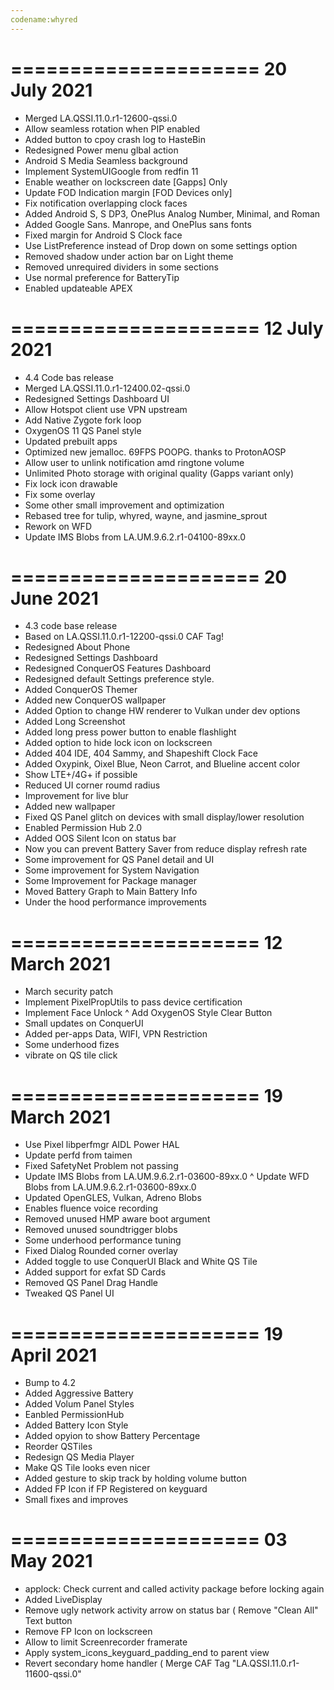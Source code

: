 ```yaml
---
codename:whyred
---
```

=====================
    20 July 2021
=====================
 - Merged LA.QSSI.11.0.r1-12600-qssi.0
 - Allow seamless rotation when PIP enabled
 - Added button to cpoy crash log to HasteBin
 - Redesigned Power menu glbal action
 - Android S Media Seamless background 
 - Implement SystemUIGoogle from redfin 11
 - Enable weather on lockscreen date [Gapps] Only
 - Update FOD Indication margin [FOD Devices only]
 - Fix notification overlapping clock faces
 - Added Android S, S DP3, OnePlus Analog Number, Minimal, and Roman
 - Added Google Sans. Manrope, and OnePlus sans fonts
 - Fixed margin for Android S Clock face
 - Use ListPreference instead of Drop down on some settings option
 - Removed shadow under action bar on Light theme
 - Removed unrequired dividers in some sections
 - Use normal preference for BatteryTip
 - Enabled updateable APEX

=====================
    12 July 2021
=====================
 - 4.4 Code bas release
 - Merged LA.QSSI.11.0.r1-12400.02-qssi.0
 - Redesigned Settings Dashboard UI
 - Allow Hotspot client use VPN upstream
 - Add Native Zygote fork loop
 - OxygenOS 11 QS Panel style
 - Updated prebuilt apps
 - Optimized new jemalloc. 69FPS POOPG. thanks to ProtonAOSP
 - Allow user to unlink notification amd ringtone volume
 - Unlimited Photo storage with original quality (Gapps variant only)
 - Fix lock icon drawable
 - Fix some overlay
 - Some other small improvement and optimization
 - Rebased tree for tulip, whyred, wayne, and jasmine_sprout
 - Rework on WFD
 - Update IMS Blobs from LA.UM.9.6.2.r1-04100-89xx.0

=====================
    20 June 2021
=====================
 - 4.3 code base release
 - Based on LA.QSSI.11.0.r1-12200-qssi.0 CAF Tag!
 - Redesigned About Phone
 - Redesigned Settings Dashboard
 - Redesigned ConquerOS Features Dashboard
 - Redesigned default Settings preference style.
 - Added ConquerOS Themer
 - Added new ConquerOS wallpaper
 - Added Option to change HW renderer to Vulkan under dev options
 - Added Long Screenshot
 - Added long press power button to enable flashlight
 - Added option to hide lock icon on lockscreen
 - Added 404 IDE, 404 Sammy, and Shapeshift Clock Face
 - Added Oxypink, Oixel Blue, Neon Carrot, and Blueline accent color
 - Show LTE+/4G+ if possible
 - Reduced UI corner roumd radius
 - Improvement for live blur
 - Added new wallpaper
 - Fixed QS Panel glitch on devices with small display/lower resolution
 - Enabled Permission Hub 2.0
 - Added OOS Silent Icon on status bar
 - Now you can prevent Battery Saver from reduce display refresh rate
 - Some improvement for QS Panel detail and UI
 - Some improvement for System Navigation
 - Some Improvement for Package manager
 - Moved Battery Graph to Main Battery Info
 - Under the hood performance improvements

=====================
    12 March 2021
=====================

* March security patch
* Implement PixelPropUtils to pass device certification
* Implement Face Unlock
^ Add OxygenOS Style Clear Button
* Small updates on ConquerUI
* Added per-apps Data, WIFI, VPN Restriction
* Some underhood fizes
* vibrate on QS tile click

=====================
    19 March 2021
=====================

* Use Pixel libperfmgr AIDL Power HAL
* Update perfd from taimen
* Fixed SafetyNet Problem not passing
* Update IMS Blobs from LA.UM.9.6.2.r1-03600-89xx.0
^ Update WFD Blobs from LA.UM.9.6.2.r1-03600-89xx.0
* Updated OpenGLES, Vulkan, Adreno Blobs
* Enables fluence voice recording
* Removed unused HMP aware boot argument
* Removed unused soundtrigger blobs
* Some underhood performance tuning
* Fixed Dialog Rounded corner overlay
* Added toggle to use ConquerUI Black and White QS Tile
* Added support for exfat SD Cards
* Removed QS Panel Drag Handle
* Tweaked QS Panel UI

=====================
    19 April 2021
=====================

* Bump to 4.2
* Added Aggressive Battery
* Added Volum Panel Styles
* Eanbled PermissionHub
* Added Battery Icon Style
* Added opyion to show Battery Percentage
* Reorder QSTiles
* Redesign QS Media Player
* Make QS Tile looks even nicer
* Added gesture to skip track by holding volume button
* Added FP Icon if FP Registered on keyguard
* Small fixes and improves

=====================
     03 May 2021
=====================

* applock: Check current and called activity package before locking again
* Added LiveDisplay
* Remove ugly network activity arrow on status bar
( Remove "Clean All" Text button
* Remove FP Icon on lockscreen
* Allow to limit Screenrecorder framerate
* Apply system_icons_keyguard_padding_end to parent view
* Revert secondary home handler
( Merge CAF Tag "LA.QSSI.11.0.r1-11600-qssi.0"
